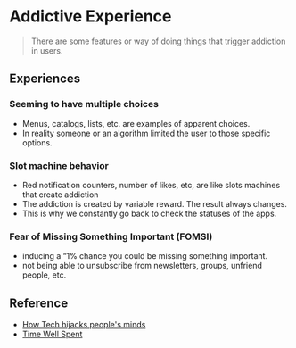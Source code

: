 # Addictive Experience

> There are some features or way of doing things that trigger addiction in users.

## Experiences

###  Seeming to have multiple choices

- Menus, catalogs, lists, etc. are examples of apparent choices.
- In reality someone or an algorithm limited the user to those specific options.

### Slot machine behavior

- Red notification counters, number of likes, etc, are like slots machines that create addiction 
- The addiction is created by variable reward. The result always changes.
- This is why we constantly go back to check the statuses of the apps.

### Fear of Missing Something Important (FOMSI)

- inducing a “1% chance you could be missing something important.
- not being able to unsubscribe from newsletters, groups, unfriend people, etc.


## Reference

- [How Tech hijacks people's minds](https://medium.com/swlh/how-technology-hijacks-peoples-minds-from-a-magician-and-google-s-design-ethicist-56d62ef5edf3#.4i9qdelbb)
- [Time Well Spent](http://www.timewellspent.io/)